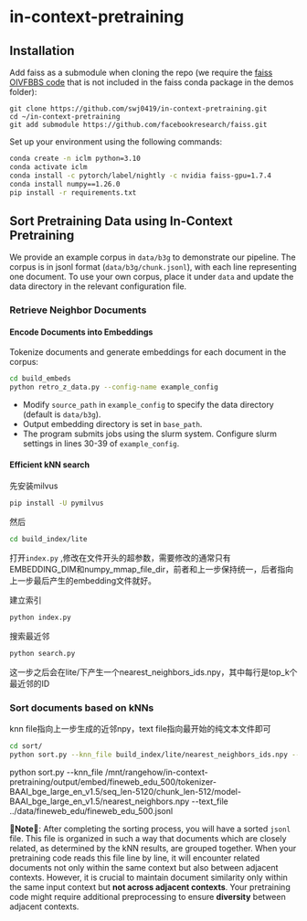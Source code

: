 # in-context-pretraining

## Installation

Add faiss as a submodule when cloning the repo (we require the [faiss OIVFBBS code](https://github.com/facebookresearch/faiss/tree/main/demos/offline_ivf]) that is not included in the faiss conda package in the demos folder):

```
git clone https://github.com/swj0419/in-context-pretraining.git
cd ~/in-context-pretraining
git add submodule https://github.com/facebookresearch/faiss.git
```

Set up your environment using the following commands:

```bash
conda create -n iclm python=3.10
conda activate iclm
conda install -c pytorch/label/nightly -c nvidia faiss-gpu=1.7.4
conda install numpy==1.26.0
pip install -r requirements.txt
```

## Sort Pretraining Data using In-Context Pretraining

We provide an example corpus in `data/b3g` to demonstrate our pipeline. The corpus is in jsonl format (`data/b3g/chunk.jsonl`), with each line representing one document. To use your own corpus, place it under `data` and update the data directory in the relevant configuration file.

### Retrieve Neighbor Documents

#### Encode Documents into Embeddings

Tokenize documents and generate embeddings for each document in the corpus:

```bash
cd build_embeds
python retro_z_data.py --config-name example_config
```

- Modify `source_path` in `example_config` to specify the data directory (default is `data/b3g`).
- Output embedding directory is set in `base_path`.
- The program submits jobs using the slurm system. Configure slurm settings in lines 30-39 of `example_config`.

#### Efficient kNN search

先安装milvus

```bash
pip install -U pymilvus
```

然后

```bash
cd build_index/lite
```

打开`index.py` ,修改在文件开头的超参数，需要修改的通常只有EMBEDDING_DIM和numpy_mmap_file_dir，前者和上一步保持统一，后者指向上一步最后产生的embedding文件就好。

建立索引

```bash
python index.py
```

搜索最近邻

```bash
python search.py
```

这一步之后会在lite/下产生一个nearest_neighbors_ids.npy，其中每行是top_k个最近邻的ID

### Sort documents based on kNNs

knn file指向上一步生成的近邻npy，text file指向最开始的纯文本文件即可

```bash
cd sort/
python sort.py --knn_file build_index/lite/nearest_neighbors_ids.npy --text_file data/fineweb_edu/fineweb_edu_500.jsonl
```
python sort.py --knn_file /mnt/rangehow/in-context-pretraining/output/embed/fineweb_edu_500/tokenizer-BAAI_bge_large_en_v1.5/seq_len-5120/chunk_len-512/model-BAAI_bge_large_en_v1.5/nearest_neighbors.npy --text_file ../data/fineweb_edu/fineweb_edu_500.jsonl



🚨**Note**🚨: After completing the sorting process, you will have a sorted `jsonl` file. This file is organized in such a way that documents which are closely related, as determined by the kNN results, are grouped together. When your pretraining code reads this file line by line, it will encounter related documents not only within the same context but also between adjacent contexts. However, it is crucial to maintain document similarity only within the same input context but **not across adjacent contexts**. Your pretraining code might require additional preprocessing to ensure **diversity** between adjacent contexts.